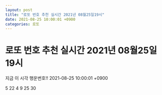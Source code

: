 ```yaml
---
layout: post
title: "로또 번호 추천 실시간 2021년 08월25일19시"
date: 2021-08-25 10:00:01 +0900
categories: 로또
---
```


# 로또 번호 추천 실시간 2021년 08월25일19시

지금 이 시각 행운번호!! 2021-08-25 10:00:01 +0900

 5  22  4  9  25  30 

